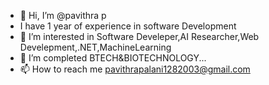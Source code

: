 - 👋 Hi, I’m @pavithra p
- I have 1 year of experience in software Development
- 👀 I’m interested in Software Develeper,AI Researcher,Web Develepment,.NET,MachineLearning
- 🌱 I’m completed BTECH&BIOTECHNOLOGY...
- 📫 How to reach me pavithrapalani1282003@gmail.com

<!---
pavithrapri/pavithrapri is a ✨ special ✨ repository because its `README.md` (this file) appears on your GitHub profile.
You can click the Preview link to take a look at your changes.
--->
